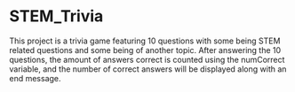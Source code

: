 # STEM_Trivia
This project is a trivia game featuring 10 questions with some being STEM related questions and some being of another topic. After answering the 10 questions, the amount of answers correct is counted using the numCorrect variable, and the number of correct answers will be displayed along with an end message.

